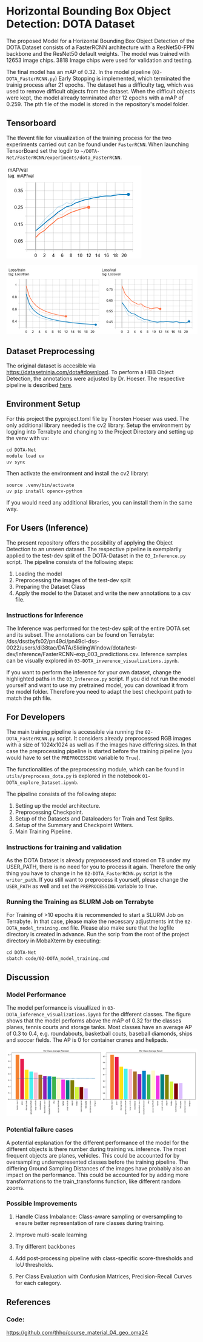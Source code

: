 # Horizontal Bounding Box Object Detection: DOTA Dataset
The proposed Model for a Horizontal Bounding Box Object Detection of the DOTA Dataset consists of a FasterRCNN architecture with a ResNet50-FPN backbone and the ResNet50 default weights. The model was trained with 12653 image chips. 3818 Image chips were used for validation and testing.

The final model has an mAP of 0.32. In the model pipeline (`02-DOTA_FasterRCNN.py`) Early Stopping is implemented, which terminated the trainig process after 21 epochs. The dataset has a difficulty tag, which was used to remove difficult objects from the dataset. When the difficult objects were kept, the model already terminated after 12 epochs with a mAP of 0.259.
The pth file of the model is stored in the repository's model folder.

## Tensorboard
The tfevent file for visualization of the training process for the two experiments carried out can be found under `FasterRCNN`. When launching TensorBoard set the logdir to `~/DOTA-Net/FasterRCNN/experiments/dota_FasterRCNN`.

![mAP Graph](https://github.com/Siedrid/DOTA-Net/blob/master/media/mAP_scalars.png)

![Loss Graph](https://github.com/Siedrid/DOTA-Net/blob/master/media/loss_scalars.png)

## Dataset Preprocessing
The original dataset is accesible via https://datasetninja.com/dota#download.  To perform a HBB Object Detection, the annotations were adjusted by Dr. Hoeser. The respective pipeline is described [here](https://github.com/thho/course_material_04_geo_oma24/blob/main/notebooks/04-hoes_th-DOTA_dataset_prep.ipynb).

## Environment Setup
For this project the pyproject.toml file by Thorsten Hoeser was used. The only additional library needed is the cv2 library. Setup the environment by logging into Terrabyte and changing to the Project Directory and setting up the venv with uv:
```
cd DOTA-Net
module load uv
uv sync
```
Then activate the environment and install the cv2 library:
```
source .venv/bin/activate
uv pip install opencv-python
```

If you would need any additional libraries, you can install them in the same way.

## For Users (Inference)
The present repository offers the possibility of applying the Object Detection to an unseen dataset. The respective pipeline is exemplarily applied to the test-dev split of the DOTA-Dataset in the `03_Inference.py` script. The pipeline consists of the following steps:
1. Loading the model
2. Preprocessing the images of the test-dev split
3. Preparing the Dataset Class
4. Apply the model to the Dataset and write the new annotations to a csv file.

### Instructions for Inference
The Inference was performed for the test-dev split of the entire DOTA set and its subset. The annotations can be found on Terrabyte: /dss/dsstbyfs02/pn49ci/pn49ci-dss-0022/users/di38tac/DATA/SlidingWindow/dota/test-dev/Inference/FasterRCNN-exp_003_predictions.csv. Inference samples can be visually explored in `03-DOTA_inverence_visualizations.ipynb`.

If you want to perform the inference for your own dataset, change the highlighted paths in the `03_Inference.py` script. If you did not run the model yourself and want to use my pretrained model, you can download it from the model folder. Therefore you need to adapt the best checkpoint path to match the pth file.

## For Developers
The main training pipeline is accessible via running the `02-DOTA_FasterRCNN.py` script. It considers already preprocessed RGB images with a size of 1024x1024 as well as if the images have differing sizes. In that case the preprocessing pipeline is started before the training pipeline (you would have to set the `PREPROCESSING` variable to `True`).

The functionalities of the preprocessing module, which can be found in `utils/preprocess_dota.py` is explored in the notebook `01-DOTA_explore_Dataset.ipynb`.

The pipeline consists of the following steps:
1. Setting up the model architecture.
2. Preprocessing Checkpoint.
3. Setup of the Datasets and Dataloaders for Train and Test Splits.
4. Setup of the Summary and Checkpoint Writers.
5. Main Training Pipeline.

### Instructions for training and validation
As the DOTA Dataset is already preprocessed and stored on TB under my USER_PATH, there is no need for you to process it again. Therefore the only thing you have to change in he `02-DOTA_FasterRCNN.py` script is the `writer_path`. If you still want to preprocess it yourself, please change the `USER_PATH` as well and set the `PREPROCESSING` variable to `True`.

### Running the Training as SLURM Job on Terrabyte
For Training of >10 epochs it is recommended to start a SLURM Job on Terrabyte. In that case, please make the necessary adjustments int the `02-DOTA_model_training.cmd` file. Please also make sure that the logfile directory is created in advance. Run the scrip from the root of the project directory in MobaXterm by executing:
```
cd DOTA-Net
sbatch code/02-DOTA_model_training.cmd
```

## Discussion
### Model Performance
The model performance is visuallized in `03-DOTA_inference_visualizations.ipynb` for the different classes. The figure shows that the model performs above the mAP of 0.32 for the classes planes, tennis courts and storage tanks. Most classes have an average AP of 0.3 to 0.4, e.g. roundabouts, basketball couts, baseball diamonds, ships and soccer fields.
The AP is 0 for container cranes and helipads.

![mAP and mAR per Class](https://github.com/Siedrid/DOTA-Net/blob/master/media/barchart_mAP_mAR-DOTA.png)

### Potential failure cases
A potential explanation for the different performance of the model for the different objects is there number during training vs. inference. The most frequent objects are planes, vehicles. This could be accounted for by oversampling underrepresented classes before the training pipeline. The differing Ground Sampling Distances of the images have probably also an impact on the performance. This could be accounted for by adding more transformations to the train_transforms function, like different random zooms.

### Possible Improvements
1. Handle Class Imbalance: Class-aware sampling or oversampling to ensure better representation of rare classes during training.

2. Improve multi-scale learning
3. Try different backbones
4. Add post-processing pipeline with class-specific score-thresholds and IoU thresholds.
5. Per Class Evaluation with Confusion Matrices, Precision-Recall Curves for each category.

## References

### Code:
https://github.com/thho/course_material_04_geo_oma24